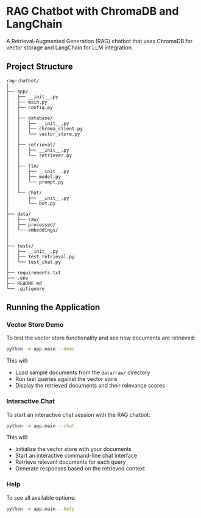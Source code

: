 # RAG Chatbot with ChromaDB and LangChain

A Retrieval-Augmented Generation (RAG) chatbot that uses ChromaDB for vector storage and LangChain for LLM integration.

## Project Structure
```
rag-chatbot/
│
├── app/                      
│   ├── __init__.py
│   ├── main.py              
│   ├── config.py             
│   │
│   ├── database/            
│   │   ├── __init__.py
│   │   ├── chroma_client.py
│   │   └── vector_store.py 
│   │
│   ├── retrieval/    
│   │   ├── __init__.py
│   │   └── retriever.py   
│   │
│   ├── llm/     
│   │   ├── __init__.py
│   │   ├── model.py     
│   │   └── prompt.py    
│   │
│   └── chat/         
│       ├── __init__.py
│       └── bot.py      
│
├── data/             
│   ├── raw/        
│   ├── processed/      
│   └── embeddings/        
│
│
├── tests/           
│   ├── __init__.py
│   ├── test_retrieval.py
│   └── test_chat.py       
│
├── requirements.txt         
├── .env
├── README.md        
└── .gitignore     
```

## Running the Application

### Vector Store Demo

To test the vector store functionality and see how documents are retrieved:

```bash
python -m app.main --demo
```

This will:
- Load sample documents from the `data/raw/` directory
- Run test queries against the vector store
- Display the retrieved documents and their relevance scores

### Interactive Chat

To start an interactive chat session with the RAG chatbot:

```bash
python -m app.main --chat
```

This will:
- Initialize the vector store with your documents
- Start an interactive command-line chat interface
- Retrieve relevant documents for each query
- Generate responses based on the retrieved context

### Help

To see all available options:

```bash
python -m app.main --help
```